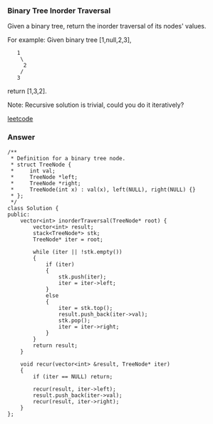 ### Binary Tree Inorder Traversal
Given a binary tree, return the inorder traversal of its nodes' values.

For example:
Given binary tree [1,null,2,3],

	   1
	    \
	     2
	    /
	   3
return [1,3,2].

Note: Recursive solution is trivial, could you do it iteratively?

[leetcode](https://leetcode.com/problems/binary-tree-inorder-traversal/description/)

### Answer 
	/**
	 * Definition for a binary tree node.
	 * struct TreeNode {
	 *     int val;
	 *     TreeNode *left;
	 *     TreeNode *right;
	 *     TreeNode(int x) : val(x), left(NULL), right(NULL) {}
	 * };
	 */
	class Solution {
	public:
	    vector<int> inorderTraversal(TreeNode* root) {
	        vector<int> result;
	        stack<TreeNode*> stk;
	        TreeNode* iter = root;
	        
	        while (iter || !stk.empty())
	        {
	            if (iter)
	            {
	                stk.push(iter);
	                iter = iter->left;
	            }
	            else
	            {
	                iter = stk.top();
	                result.push_back(iter->val);
	                stk.pop();
	                iter = iter->right;
	            }
	        }
	        return result;
	    }
	    
	    void recur(vector<int> &result, TreeNode* iter)
	    {
	        if (iter == NULL) return;
	        
	        recur(result, iter->left);
	        result.push_back(iter->val);
	        recur(result, iter->right);
	    }
	};
